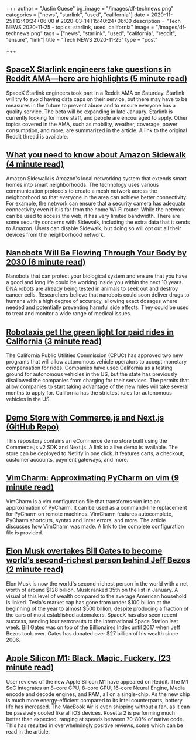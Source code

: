 +++
author = "Justin Guese"
bg_image = "/images/df-technews.png"
categories = ["news", "starlink", "used", "california"]
date = 2020-11-25T12:40:24+06:00 # 2020-03-14T15:40:24+06:00
description = "Tech NEWS 2020-11-25 - topics: starlink, used, california"
image = "/images/df-technews.png"
tags = ["news", "starlink", "used", "california", "reddit", "ensure", "link"]
title = "Tech NEWS 2020-11-25"
type = "post"

+++

## [SpaceX Starlink engineers take questions in Reddit AMA—here are highlights (5 minute read)](https://arstechnica.com/information-technology/2020/11/spacex-starlink-questions-answered-wider-beta-soon-no-plan-for-data-caps//1/01000175ff167d68-50c361d1-db82-47d4-8197-e4de50292aea-000000/zvjaQXzxGM7g2dGO3lEzVqqTTBzZ_u8SbCHhcy_sT04=168)

SpaceX Starlink engineers took part in a Reddit AMA on Saturday. Starlink will try to avoid having data caps on their service, but there may have to be measures in the future to prevent abuse and to ensure everyone has a quality service. The beta will be expanding in late January. Starlink is currently looking for more staff, and people are encouraged to apply. Other topics covered in the AMA, such as mobility, weather, coverage, power consumption, and more, are summarized in the article. A link to the original Reddit thread is available.

## [What you need to know about Amazon Sidewalk (4 minute read)](https://appleinsider.com/articles/20/11/24/what-you-need-to-know-about-amazon-sidewalk/1/01000175ff167d68-50c361d1-db82-47d4-8197-e4de50292aea-000000/zWdq3vaT2iVP2gDBR29EyWP24qcdXL4cznsjMB9ubPU=168)

Amazon Sidewalk is Amazon's local networking system that extends smart homes into smart neighborhoods. The technology uses various communication protocols to create a mesh network across the neighborhood so that everyone in the area can achieve better connectivity. For example, the network can ensure that a security camera has adequate connectivity even if it is far from the home Wi-Fi router. While the network can be used to access the web, it has very limited bandwidth. There are some security concerns with Sidewalk, including the extra data that it sends to Amazon. Users can disable Sidewalk, but doing so will opt out all their devices from the neighborhood network.

## [Nanobots Will Be Flowing Through Your Body by 2030 (6 minute read)](https://interestingengineering.com/nanobots-will-be-flowing-through-your-body-by-2030/1/01000175ff167d68-50c361d1-db82-47d4-8197-e4de50292aea-000000/34NEIaIy9m2g5yaZbrcYeohbb9ZEl6lYAkPJC_ugK-I=168)

Nanobots that can protect your biological system and ensure that you have a good and long life could be working inside you within the next 10 years. DNA robots are already being tested in animals to seek out and destroy cancer cells. Researchers believe that nanobots could soon deliver drugs to humans with a high degree of accuracy, allowing exact dosages where needed and potentially preventing harmful side effects. They could be used to treat and monitor a wide range of medical issues.

## [Robotaxis get the green light for paid rides in California (3 minute read)](https://www.theverge.com/2020/11/23/21591045/california-robotaxi-paid-rides-cpuc-permits/1/01000175ff167d68-50c361d1-db82-47d4-8197-e4de50292aea-000000/rvOy3I0vPI3FS6dDbWMTA5TvymOSJ3SAgZ4X9ZzB0OA=168)

The California Public Utilities Commission (CPUC) has approved two new programs that will allow autonomous vehicle operators to accept monetary compensation for rides. Companies have used California as a testing ground for autonomous vehicles in the US, but the state has previously disallowed the companies from charging for their services. The permits that allow companies to start taking advantage of the new rules will take several months to apply for. California has the strictest rules for autonomous vehicles in the US.

## [Demo Store with Commerce.js and Next.js (GitHub Repo)](https://github.com/chec/commercejs-nextjs-demo-store/1/01000175ff167d68-50c361d1-db82-47d4-8197-e4de50292aea-000000/L438qxelTJRWvq05RCcb5UU7UGL7nVWs77ELx_GAgwc=168)

This repository contains an eCommerce demo store built using the Commerce.js v2 SDK and Next.js. A link to a live demo is available. The store can be deployed to Netlify in one click. It features carts, a checkout, customer accounts, payment gateways, and more.

## [VimCharm: Approximating PyCharm on vim (9 minute read)](https://kevinmartinjose.com/2020/11/22/vimcharm-approximating-pycharm-on-vim//1/01000175ff167d68-50c361d1-db82-47d4-8197-e4de50292aea-000000/ohkcscLpJg4G5ivgQQIFR6G-8NWYrTuazYu0xgns6HI=168)

VimCharm is a vim configuration file that transforms vim into an approximation of PyCharm. It can be used as a command-line replacement for PyCharm on remote machines. VimCharm features autocomplete, PyCharm shortcuts, syntax and linter errors, and more. The article discusses how VimCharm was made. A link to the complete configuration file is provided.

## [Elon Musk overtakes Bill Gates to become world’s second-richest person behind Jeff Bezos (2 minute read)](https://www.theverge.com/2020/11/24/21612410/elon-musk-overtakes-bill-gates-to-become-worlds-second-richest-person-behind-jeff-bezos/1/01000175ff167d68-50c361d1-db82-47d4-8197-e4de50292aea-000000/WcxkiwBYWOFBcHJIL54BCufZPA1jYeWLaStAd5bCXic=168)

Elon Musk is now the world's second-richest person in the world with a net worth of around $128 billion. Musk ranked 35th on the list in January. A visual of this level of wealth compared to the average American household is linked. Tesla's market cap has gone from under $100 billion at the beginning of the year to almost $500 billion, despite producing a fraction of the cars of most established automakers. SpaceX has also seen recent success, sending four astronauts to the International Space Station last week. Bill Gates was on top of the Billionaires Index until 2017 when Jeff Bezos took over. Gates has donated over $27 billion of his wealth since 2006.

## [Apple Silicon M1: Black. Magic. Fuckery. (23 minute read)](https://www.singhkays.com/blog/apple-silicon-m1-black-magic//1/01000175ff167d68-50c361d1-db82-47d4-8197-e4de50292aea-000000/x2kAwAcq6c0-UIHPskhLon3am6U5dzIVdzDj94utmgk=168)

User reviews of the new Apple Silicon M1  have appeared on Reddit. The M1 SoC integrates an 8-core CPU, 8-core GPU, 16-core Neural Engine, Media encode and decode engines, and RAM, all on a single-chip. As the new chip is much more energy-efficient compared to its Intel counterparts, battery life has increased. The MacBook Air is even shipping without a fan, as it can be passively cooled like all iOS devices. Rosetta 2 is performing much better than expected, ranging at speeds between 70-80% of native code. This has resulted in overwhelmingly positive reviews, some which can be read in the article.

